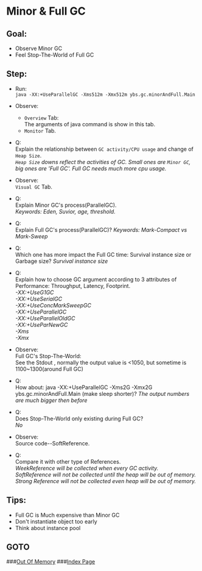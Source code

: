 Minor & Full GC
==
Goal:
--
* Observe Minor GC
* Feel Stop-The-World of Full GC


Step:
--
* Run:   
`java -XX:+UseParallelGC -Xms512m -Xmx512m ybs.gc.minorAndFull.Main`
* Observe:  
	 * `Overview` Tab:  
		The arguments of java command is show in this tab.  
	 * `Monitor` Tab.
* Q:  
	Explain the relationship between `GC activity/CPU usage` and change of `Heap Size`.  
	*`Heap Size` downs reflect the activities of GC. Small ones are `Minor GC`, big ones are 'Full GC'. Full GC needs much more cpu usage.*
* Observe:  
	`Visual GC` Tab.
* Q:  
	Explain Minor GC's process(ParallelGC).  
	*Keywords: Eden, Suvior, age, threshold.*
* Q:  
	Explain Full GC's process(ParallelGC)?
	*Keywords: Mark-Compact vs Mark-Sweep*
* Q:  
	Which one has more impact the Full GC time: Survival instance size or Garbage size?
	*Survival instance size*
* Q:  
	Explain how to choose GC argument according to 3 attributes of Performance: Throughput, Latency, Footprint.  
	*-XX:+UseG1GC  
	-XX:+UseSerialGC  
	-XX:+UseConcMarkSweepGC  
	-XX:+UseParallelGC  
	-XX:+UseParallelOldGC  
	-XX:+UseParNewGC  
	-Xms  
	-Xmx*
		
* Observe:  
	Full GC's Stop-The-World:  
		See the Stdout , normally the output value is <1050, but sometime is 1100~1300(around Full GC)
* Q:  
	How about: java -XX:+UseParallelGC -Xms2G -Xmx2G ybs.gc.minorAndFull.Main (make sleep shorter)?
	*The output numbers are much bigger then before*
* Q:  
	Does Stop-The-World only existing during Full GC?  
	*No*
		
* Observe:  
	Source code--SoftReference.
* Q:  
	Compare it with other type of References.  
	*WeekReference will be collected when every GC activity.  
	SoftReference will not be collected until the heap will be out of memory.  
	Strong Reference will not be collected even heap will be out of memory.*


Tips:
--
* Full GC is Much expensive than Minor GC
* Don't instantiate object too early
* Think about instance pool


GOTO
--
###[Out Of Memory](../oom/README.md)
###[Index Page](../../../../../../README.md)
